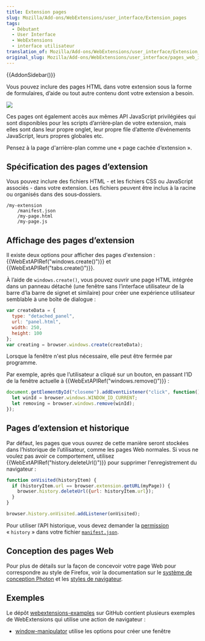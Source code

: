 ```yaml
---
title: Extension pages
slug: Mozilla/Add-ons/WebExtensions/user_interface/Extension_pages
tags:
  - Débutant
  - User Interface
  - WebExtensions
  - interface utilisateur
translation_of: Mozilla/Add-ons/WebExtensions/user_interface/Extension_pages
original_slug: Mozilla/Add-ons/WebExtensions/user_interface/pages_web_incluses
---
```

{{AddonSidebar()}}

Vous pouvez inclure des pages HTML dans votre extension sous la forme de formulaires, d’aide ou tout autre contenu dont votre extension a besoin.

![](bundled_page_as_panel_small.png)

Ces pages ont également accès aux mêmes API JavaScript privilégiées qui sont disponibles pour les scripts d’arrière‐plan de votre extension, mais elles sont dans leur propre onglet, leur propre file d’attente d’événements JavaScript, leurs propres globales etc.

Pensez à la page d'arrière-plan comme une «&nbsp;page cachée d’extension&nbsp;».

## Spécification des pages d’extension

Vous pouvez inclure des fichiers HTML - et les fichiers CSS ou JavaScript associés - dans votre extension. Les fichiers peuvent être inclus à la racine ou organisés dans des sous‐dossiers.

    /my-extension
        /manifest.json
        /my-page.html
        /my-page.js

## Affichage des pages d’extension

Il existe deux options pour afficher des pages d'extension&nbsp;:  {{WebExtAPIRef("windows.create()")}} et {{WebExtAPIRef("tabs.create()")}}.

À l’aide de `windows.create()`, vous pouvez ouvrir une page HTML intégrée dans un panneau détaché (une fenêtre sans l’interface utilisateur de la barre d’la barre de signet et similaire) pour créer une expérience utilisateur semblable à une boîte de dialogue&nbsp;:

```js
var createData = {
  type: "detached_panel",
  url: "panel.html",
  width: 250,
  height: 100
};
var creating = browser.windows.create(createData);
```

Lorsque la fenêtre n'est plus nécessaire, elle peut être fermée par programme.

Par exemple, après que l’utilisateur a cliqué sur un bouton, en passant l’ID de la fenêtre actuelle à {{WebExtAPIRef("windows.remove()")}}&nbsp;:

```js
document.getElementById("closeme").addEventListener("click", function(){
  let winId = browser.windows.WINDOW_ID_CURRENT;
  let removing = browser.windows.remove(winId);
});
```

## Pages d’extension et historique

Par défaut, les pages que vous ouvrez de cette manière seront stockées dans l’historique de l’utilisateur, comme les pages Web normales. Si vous ne voulez pas avoir ce comportement, utilisez {{WebExtAPIRef("history.deleteUrl()")}} pour supprimer l'enregistrement du navigateur&nbsp;:

```js
function onVisited(historyItem) {
  if (historyItem.url == browser.extension.getURL(myPage)) {
    browser.history.deleteUrl({url: historyItem.url});
  }
}

browser.history.onVisited.addListener(onVisited);
```

Pour utiliser l’API historique, vous devez demander la [permission](/fr/Add-ons/WebExtensions/manifest.json/permissions) «&nbsp;`history`&nbsp;» dans votre fichier [`manifest.json`](/fr/Add-ons/WebExtensions/manifest.json).

## Conception des pages Web

Pour plus de détails sur la façon de concevoir votre page Web pour correspondre au style de Firefox, voir la documentation sur le [système de conception Photon](https://design.firefox.com/photon/index.html) et les [styles de navigateur](/fr/Add-ons/WebExtensions/user_interface/Browser_styles).

## Exemples

Le dépôt [webextensions-examples](https://github.com/mdn/webextensions-examples) sur GitHub contient plusieurs exemples de WebExtensions qui utilise une action de navigateur&nbsp;:

- [window-manipulator](https://github.com/mdn/webextensions-examples/tree/master/window-manipulator) utilise les options pour créer une fenêtre
